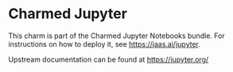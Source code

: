 Charmed Jupyter
===============

This charm is part of the Charmed Jupyter Notebooks bundle.
For instructions on how to deploy it, see https://jaas.ai/jupyter.

Upstream documentation can be found at https://jupyter.org/

